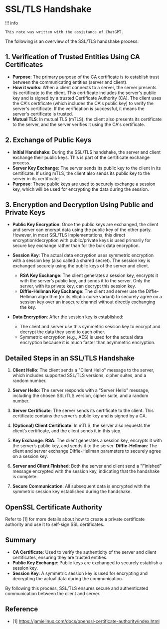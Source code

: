 # SSL/TLS Handshake

!!! info 

    This note was written with the assistance of ChatGPT.

The following is an overview of the SSL/TLS handshake process:

## 1. Verification of Trusted Entities Using CA Certificates

- **Purpose**: The primary purpose of the CA certificate is to establish trust between the communicating entities (server and client).
- **How it works**: When a client connects to a server, the server presents its certificate to the client. This certificate includes the server's public key and is signed by a trusted Certificate Authority (CA). The client uses the CA's certificate (which includes the CA's public key) to verify the server's certificate. If the verification is successful, it means the server's certificate is trusted.
- **Mutual TLS**: In mutual TLS (mTLS), the client also presents its certificate to the server, and the server verifies it using the CA's certificate.

## 2. Exchange of Public Keys

- **Initial Handshake**: During the SSL/TLS handshake, the server and client exchange their public keys. This is part of the certificate exchange process.
- **Server Key Exchange**: The server sends its public key to the client in its certificate. If using mTLS, the client also sends its public key to the server in its certificate.
- **Purpose**: These public keys are used to securely exchange a session key, which will be used for encrypting the data during the session.

## 3. Encryption and Decryption Using Public and Private Keys

- **Public Key Encryption**: Once the public keys are exchanged, the client and server can encrypt data using the public key of the other party. However, in most SSL/TLS implementations, this direct encryption/decryption with public/private keys is used primarily for secure key exchange rather than for the bulk data encryption.
- **Session Key**: The actual data encryption uses symmetric encryption with a session key (also called a shared secret). The session key is exchanged securely using the public keys of the server and client.
  - **RSA Key Exchange**: The client generates a session key, encrypts it with the server’s public key, and sends it to the server. Only the server, with its private key, can decrypt this session key.
  - **Diffie-Hellman Key Exchange**: The client and server use the Diffie-Hellman algorithm (or its elliptic curve variant) to securely agree on a session key over an insecure channel without directly exchanging the key.

- **Data Encryption**: After the session key is established:
  - The client and server use this symmetric session key to encrypt and decrypt the data they send to each other.
  - Symmetric encryption (e.g., AES) is used for the actual data encryption because it is much faster than asymmetric encryption.

## Detailed Steps in an SSL/TLS Handshake

1. **Client Hello**:
   The client sends a "Client Hello" message to the server, which includes supported SSL/TLS versions, cipher suites, and a random number.

2. **Server Hello**:
   The server responds with a "Server Hello" message, including the chosen SSL/TLS version, cipher suite, and a random number.

3. **Server Certificate**:
   The server sends its certificate to the client. This certificate contains the server’s public key and is signed by a CA.

4. **(Optional) Client Certificate**:
   In mTLS, the server also requests the client’s certificate, and the client sends it in this step.

5. **Key Exchange**:
   **RSA**: The client generates a session key, encrypts it with the server’s public key, and sends it to the server.
   **Diffie-Hellman**: The client and server exchange Diffie-Hellman parameters to securely agree on a session key.

6. **Server and Client Finished**:
   Both the server and client send a "Finished" message encrypted with the session key, indicating that the handshake is complete.

7. **Secure Communication**:
   All subsequent data is encrypted with the symmetric session key established during the handshake.

## OpenSSL Certificate Authority

Refer to [1] for more details about how to create a private certificate authority and use it to self-sign SSL certificates.

## Summary

- **CA Certificate**: Used to verify the authenticity of the server and client certificates, ensuring they are trusted entities.
- **Public Key Exchange**: Public keys are exchanged to securely establish a session key.
- **Session Key**: A symmetric session key is used for encrypting and decrypting the actual data during the communication.

By following this process, SSL/TLS ensures secure and authenticated communication between the client and server.

## Reference

* [1] https://jamielinux.com/docs/openssl-certificate-authority/index.html